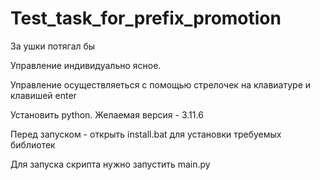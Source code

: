 # Test_task_for_prefix_promotion
За ушки потягал бы

Управление индивидуально ясное.

Управление осуществляеться с помощью стрелочек на клавиатуре и клавишей enter

Установить python. Желаемая версия - 3.11.6

Перед запуском - открыть install.bat для установки требуемых библиотек

Для запуска скрипта нужно запустить main.py
